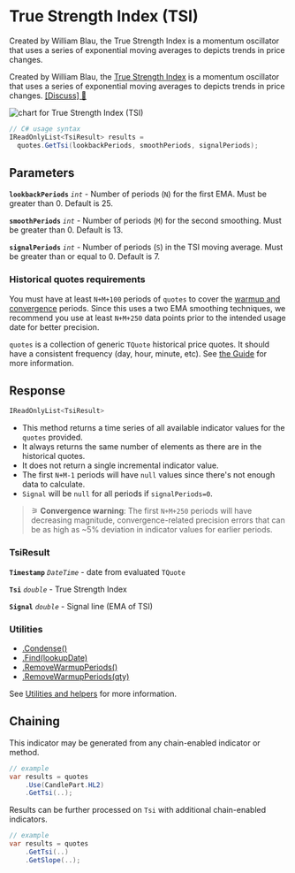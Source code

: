 # True Strength Index (TSI)

 Created by William Blau, the True Strength Index is a momentum oscillator that uses a series of exponential moving averages to depicts trends in price changes.



Created by William Blau, the [True Strength Index](https://en.wikipedia.org/wiki/True_strength_index) is a momentum oscillator that uses a series of exponential moving averages to depicts trends in price changes.
[[Discuss] &#128172;](https://github.com/DaveSkender/Stock.Indicators/discussions/300 "Community discussion about this indicator")

![chart for True Strength Index (TSI)]()

```csharp
// C# usage syntax
IReadOnlyList<TsiResult> results =
  quotes.GetTsi(lookbackPeriods, smoothPeriods, signalPeriods);
```

## Parameters

**`lookbackPeriods`** _`int`_ - Number of periods (`N`) for the first EMA.  Must be greater than 0.  Default is 25.

**`smoothPeriods`** _`int`_ - Number of periods (`M`) for the second smoothing.  Must be greater than 0.  Default is 13.

**`signalPeriods`** _`int`_ - Number of periods (`S`) in the TSI moving average.  Must be greater than or equal to 0.  Default is 7.

### Historical quotes requirements

You must have at least `N+M+100` periods of `quotes` to cover the [warmup and convergence](https://github.com/DaveSkender/Stock.Indicators/discussions/688) periods.  Since this uses a two EMA smoothing techniques, we recommend you use at least `N+M+250` data points prior to the intended usage date for better precision.

`quotes` is a collection of generic `TQuote` historical price quotes.  It should have a consistent frequency (day, hour, minute, etc).  See [the Guide](../guide.md#historical-quotes) for more information.

## Response

```csharp
IReadOnlyList<TsiResult>
```

- This method returns a time series of all available indicator values for the `quotes` provided.
- It always returns the same number of elements as there are in the historical quotes.
- It does not return a single incremental indicator value.
- The first `N+M-1` periods will have `null` values since there's not enough data to calculate.
- `Signal` will be `null` for all periods if `signalPeriods=0`.

>&#9886; **Convergence warning**: The first `N+M+250` periods will have decreasing magnitude, convergence-related precision errors that can be as high as ~5% deviation in indicator values for earlier periods.

### TsiResult

**`Timestamp`** _`DateTime`_ - date from evaluated `TQuote`

**`Tsi`** _`double`_ - True Strength Index

**`Signal`** _`double`_ - Signal line (EMA of TSI)

### Utilities

- [.Condense()](../utilities.md#condense)
- [.Find(lookupDate)](../utilities.md#find-indicator-result-by-date)
- [.RemoveWarmupPeriods()](../utilities.md#remove-warmup-periods)
- [.RemoveWarmupPeriods(qty)](../utilities.md#remove-warmup-periods)

See [Utilities and helpers](../utilities.md#utilities-for-indicator-results) for more information.

## Chaining

This indicator may be generated from any chain-enabled indicator or method.

```csharp
// example
var results = quotes
    .Use(CandlePart.HL2)
    .GetTsi(..);
```

Results can be further processed on `Tsi` with additional chain-enabled indicators.

```csharp
// example
var results = quotes
    .GetTsi(..)
    .GetSlope(..);
```
